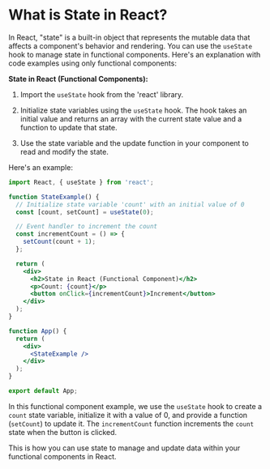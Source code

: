 # What is State in React?

In React, "state" is a built-in object that represents the mutable data that affects a component's behavior and rendering. You can use the `useState` hook to manage state in functional components. Here's an explanation with code examples using only functional components:

**State in React (Functional Components):**

1. Import the `useState` hook from the 'react' library.

2. Initialize state variables using the `useState` hook. The hook takes an initial value and returns an array with the current state value and a function to update that state.

3. Use the state variable and the update function in your component to read and modify the state.

Here's an example:

```jsx
import React, { useState } from 'react';

function StateExample() {
  // Initialize state variable 'count' with an initial value of 0
  const [count, setCount] = useState(0);

  // Event handler to increment the count
  const incrementCount = () => {
    setCount(count + 1);
  };

  return (
    <div>
      <h2>State in React (Functional Component)</h2>
      <p>Count: {count}</p>
      <button onClick={incrementCount}>Increment</button>
    </div>
  );
}

function App() {
  return (
    <div>
      <StateExample />
    </div>
  );
}

export default App;
```

In this functional component example, we use the `useState` hook to create a `count` state variable, initialize it with a value of 0, and provide a function (`setCount`) to update it. The `incrementCount` function increments the `count` state when the button is clicked.

This is how you can use state to manage and update data within your functional components in React.